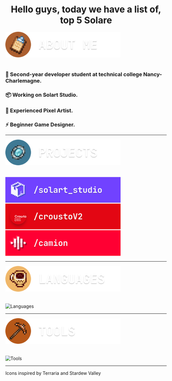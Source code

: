 <h1 align="center">Hello guys, today we have a list of, top 5 Solare</h1>

<!-- About Me -->
<div align="left">
  <a href="https://github.com/Solart-Studio">
    <img src="https://raw.githubusercontent.com/SolareFlame/SolareFlame/main/assets/icons/clipboard.png" alt="clipboard.png" width="360" />
  </a>
</div>
<br>


<div align="center">
  <h3 align="left">💬 Second-year developer student at technical college Nancy-Charlemagne.</h3>
  <h3 align="left">📦 Working on Solart Studio.</h3>
  <h3 align="left">🎨 Experienced Pixel Artist.</h3>
  <h3 align="left">⚡ Beginner Game Designer.</h3>
</div>
<hr>

<!-- Projects -->
<div align="left">
  <a href="https://github.com/Solart-Studio">
    <img src="https://raw.githubusercontent.com/SolareFlame/SolareFlame/main/assets/icons/projects.png" alt="projects.png" width="360" />
  </a>
</div>
<br>
<br>

<div align="left">
  <a href="https://github.com/Solart-Studio">
    <img src="https://raw.githubusercontent.com/SolareFlame/SolareFlame/main/assets/banners/solart.png" alt="Solart Studio" width="360" />
  </a>
</div>
<div align="left">
  <a href="https://github.com/SolareFlame/CroustoV2">
    <img src="https://raw.githubusercontent.com/SolareFlame/SolareFlame/main/assets/banners/crousto.png" alt="Crousto BOT" width="360" />
  </a>
</div>
<div align="left">
  <a href="https://github.com/SolareFlame/camion">
    <img src="https://raw.githubusercontent.com/SolareFlame/SolareFlame/main/assets/banners/camion.png" alt="Camion BOT" width="360" />
  </a>
</div>
<hr>

<!-- Languages -->
<div align="left">
  <a href="https://github.com/Solart-Studio">
    <img src="https://raw.githubusercontent.com/SolareFlame/SolareFlame/main/assets/icons/lang.png" alt="lang.png" width="360" />
  </a>
</div>
<br>
<br>

<div align="left">
  <img src="https://skillicons.dev/icons?i=java,js,discordjs,mysql,html,css,php,react" alt="Languages" />
</div>
<hr>

<!-- Tools -->
<div align="left">
  <a href="https://github.com/Solart-Studio">
    <img src="https://raw.githubusercontent.com/SolareFlame/SolareFlame/main/assets/icons/tools.png" alt="tools.png" width="360" />
  </a>
</div>
<br>
<br>

<div align="left">
  <img src="https://skillicons.dev/icons?i=idea,phpstorm,webstorm,vscode,figma,git,notion,npm,sublime" alt="Tools" />
</div>
<hr/>


<footer align="left">
  <p>Icons inspired by Terraria and Stardew Valley</p>
</footer>
